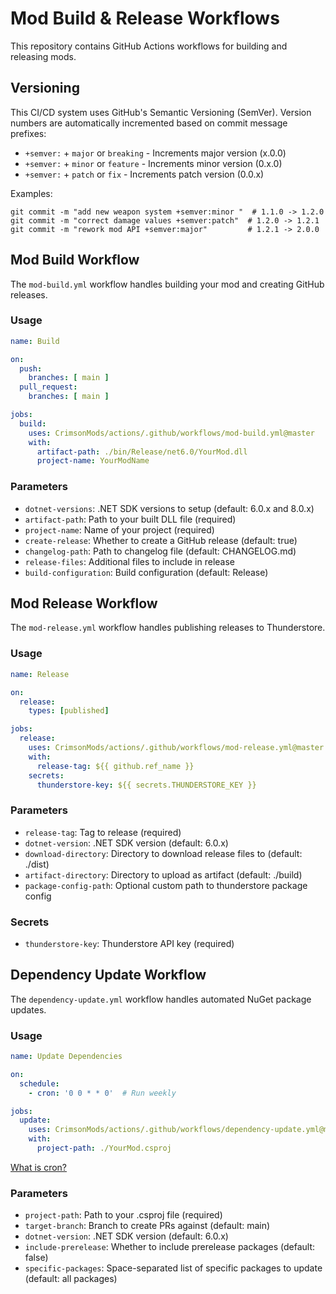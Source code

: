 
# Mod Build & Release Workflows

This repository contains GitHub Actions workflows for building and releasing mods.

## Versioning

This CI/CD system uses GitHub's Semantic Versioning (SemVer). Version numbers are automatically incremented based on commit message prefixes:

- `+semver:` + `major` or `breaking` - Increments major version (x.0.0)
- `+semver:` + `minor` or `feature` - Increments minor version (0.x.0) 
- `+semver:` + `patch` or `fix` - Increments patch version (0.0.x)

Examples:
```
git commit -m "add new weapon system +semver:minor "  # 1.1.0 -> 1.2.0
git commit -m "correct damage values +semver:patch"  # 1.2.0 -> 1.2.1
git commit -m "rework mod API +semver:major"         # 1.2.1 -> 2.0.0
```

## Mod Build Workflow

The `mod-build.yml` workflow handles building your mod and creating GitHub releases.

### Usage

```yaml
name: Build

on:
  push:
    branches: [ main ]
  pull_request:
    branches: [ main ]

jobs:
  build:
    uses: CrimsonMods/actions/.github/workflows/mod-build.yml@master
    with:
      artifact-path: ./bin/Release/net6.0/YourMod.dll
      project-name: YourModName
```

### Parameters

- `dotnet-versions`: .NET SDK versions to setup (default: 6.0.x and 8.0.x)
- `artifact-path`: Path to your built DLL file (required)
- `project-name`: Name of your project (required)
- `create-release`: Whether to create a GitHub release (default: true)
- `changelog-path`: Path to changelog file (default: CHANGELOG.md)
- `release-files`: Additional files to include in release
- `build-configuration`: Build configuration (default: Release)

## Mod Release Workflow

The `mod-release.yml` workflow handles publishing releases to Thunderstore.

### Usage

```yaml
name: Release

on:
  release:
    types: [published]

jobs:
  release:
    uses: CrimsonMods/actions/.github/workflows/mod-release.yml@master
    with:
      release-tag: ${{ github.ref_name }}
    secrets:
      thunderstore-key: ${{ secrets.THUNDERSTORE_KEY }}
```

### Parameters

- `release-tag`: Tag to release (required)
- `dotnet-version`: .NET SDK version (default: 6.0.x)
- `download-directory`: Directory to download release files to (default: ./dist)
- `artifact-directory`: Directory to upload as artifact (default: ./build)
- `package-config-path`: Optional custom path to thunderstore package config

### Secrets

- `thunderstore-key`: Thunderstore API key (required)

## Dependency Update Workflow

The `dependency-update.yml` workflow handles automated NuGet package updates.

### Usage

```yaml
name: Update Dependencies

on:
  schedule:
    - cron: '0 0 * * 0'  # Run weekly

jobs:
  update:
    uses: CrimsonMods/actions/.github/workflows/dependency-update.yml@masteer
    with:
      project-path: ./YourMod.csproj
```

[What is cron?](https://docs.github.com/en/actions/writing-workflows/choosing-when-your-workflow-runs/events-that-trigger-workflows#schedule)

### Parameters

- `project-path`: Path to your .csproj file (required)
- `target-branch`: Branch to create PRs against (default: main)
- `dotnet-version`: .NET SDK version (default: 6.0.x)
- `include-prerelease`: Whether to include prerelease packages (default: false)
- `specific-packages`: Space-separated list of specific packages to update (default: all packages)
